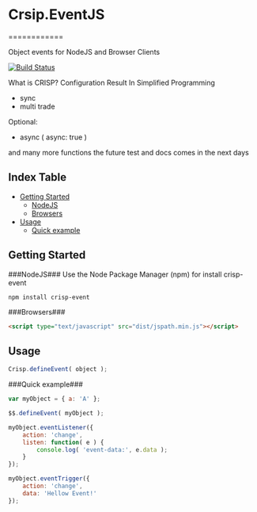 # Crsip.EventJS
============

Object events for NodeJS and Browser Clients

[![Build Status](https://travis-ci.org/OpenCrisp/Crisp.EventJS.svg)](https://travis-ci.org/OpenCrisp/Crisp.EventJS)

What is CRISP? Configuration Result In Simplified Programming

- sync
- multi trade

Optional:
- async ( async: true )

and many more functions
the future test and docs comes in the next days 

Index Table
-----------------
  * [Getting Started](#getting-started)
    * [NodeJS](#nodejs)
    * [Browsers](#browser)
  * [Usage](#usage)
    * [Quick example](#quick-example)

Getting Started
---------------
###NodeJS###
Use the Node Package Manager (npm) for install crisp-event

    npm install crisp-event

###Browsers###
```html
<script type="text/javascript" src="dist/jspath.min.js"></script>
```

Usage
-----
```javascript
Crisp.defineEvent( object );
```


###Quick example###
```javascript
var myObject = { a: 'A' };

$$.defineEvent( myObject );

myObject.eventListener({
	action: 'change',
	listen: function( e ) {
		console.log( 'event-data:', e.data );
	}
});

myObject.eventTrigger({
	action: 'change',
	data: 'Hellow Event!'
});
```